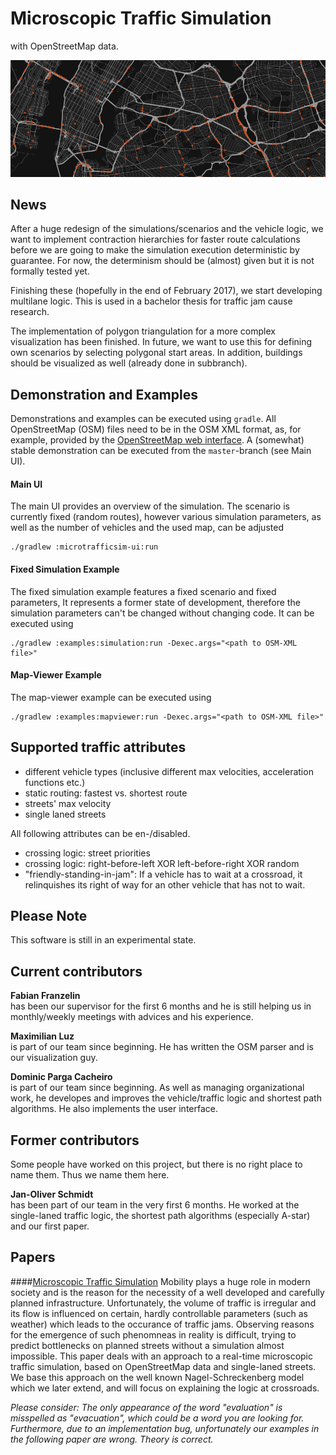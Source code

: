 # Microscopic Traffic Simulation
with OpenStreetMap data.

![Teaser: New York](teaser.png "Teaser: New York")

## News
After a huge redesign of the simulations/scenarios and the vehicle logic, we want to implement contraction hierarchies for faster route calculations before we are going to make the simulation execution deterministic by guarantee. For now, the determinism should be (almost) given but it is not formally tested yet.

Finishing these (hopefully in the end of February 2017), we start developing multilane logic. This is used in a bachelor thesis for traffic jam cause research.

The implementation of polygon triangulation for a more complex visualization has been finished. In future, we want to use this for defining own scenarios by selecting polygonal start areas. In addition, buildings should be visualized as well (already done in subbranch).


## Demonstration and Examples
Demonstrations and examples can be executed using `gradle`. All OpenStreetMap (OSM) files need to be in the OSM XML format, as, for example, provided by the [OpenStreetMap web interface](https://www.openstreetmap.org). A (somewhat) stable demonstration can be executed from the `master`-branch (see Main UI).

#### Main UI
The main UI provides an overview of the simulation. The scenario is currently fixed (random routes), however various simulation parameters, as well as the number of vehicles and the used map, can be adjusted

```shell
./gradlew :microtrafficsim-ui:run
```

#### Fixed Simulation Example
The fixed simulation example features a fixed scenario and fixed parameters, It represents a former state of development, therefore the simulation parameters can't be changed without changing code. It can be executed using
```shell
./gradlew :examples:simulation:run -Dexec.args="<path to OSM-XML file>"
```

#### Map-Viewer Example
The map-viewer example can be executed using
```shell
./gradlew :examples:mapviewer:run -Dexec.args="<path to OSM-XML file>"
```


## Supported traffic attributes
* different vehicle types (inclusive different max velocities, acceleration
  functions etc.)
* static routing: fastest vs. shortest route
* streets' max velocity
* single laned streets

All following attributes can be en-/disabled.

* crossing logic: street priorities
* crossing logic: right-before-left XOR left-before-right XOR random
* "friendly-standing-in-jam": If a vehicle has to wait at a crossroad, it
  relinquishes its right of way for an other vehicle that has not to wait.


## Please Note
This software is still in an experimental state.


## Current contributors

**Fabian Franzelin**  
has been our supervisor for the first 6 months and he is still helping us in monthly/weekly meetings with advices and his experience.

**Maximilian Luz**  
is part of our team since beginning. He has written the OSM parser and is our visualization guy.

**Dominic Parga Cacheiro**  
is part of our team since beginning. As well as managing organizational work, he developes and improves the vehicle/traffic logic and shortest path algorithms. He also implements the user interface.


## Former contributors
Some people have worked on this project, but there is no right place to name them. Thus we name them here.

**Jan-Oliver Schmidt**  
has been part of our team in the very first 6 months. He worked at the single-laned traffic logic, the shortest path algorithms (especially A-star) and our first paper.


## Papers

####[Microscopic Traffic Simulation](https://www.informatik.uni-stuttgart.de/studium/interessierte/bsc-studiengaenge/informatik/projekt-inf/2016-06-03/Gruppe_5.pdf)
Mobility plays a huge role in modern society and is the reason for the necessity of a well developed and carefully planned infrastructure. Unfortunately, the volume of traffic is irregular and its flow is influenced on certain, hardly controllable parameters (such as weather) which leads to the occurance of traffic jams. Observing reasons for the emergence of such phenomneas in reality is difficult, trying to predict bottlenecks on planned streets without a simulation almost impossible. This paper deals with an approach to a real-time microscopic traffic simulation, based on OpenStreetMap data and single-laned streets. We base this approach on the well known Nagel-Schreckenberg model which we later extend, and will focus on explaining the logic at crossroads.

*Please consider: The only appearance of the word "evaluation" is misspelled as "evacuation", which could be a word you are looking for. Furthermore, due to an implementation bug, unfortunately our examples in the following paper are wrong. Theory is correct.*
